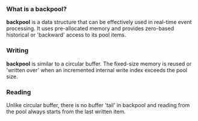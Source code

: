 <h3>What is a backpool?</h3>

<b>backpool</b> is a data structure that can be effectively used in real-time event processing. It uses pre-allocated memory and provides zero-based historical or 'backward' access to its pool items.

<h3>Writing</h3>

<b>backpool</b> is similar to a circular buffer. The fixed-size memory is reused or 'written over' when an incremented internal write index exceeds the pool size.

<h3>Reading</h3>

Unlike circular buffer, there is no buffer 'tail' in backpool and reading from the pool always starts from the last written item.
